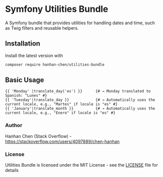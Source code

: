# Symfony Utilities Bundle

A Symfony bundle that provides utilities for handling dates and time, such as Twig filters and reusable helpers.


## Installation

Install the latest version with

```bash
composer require hanhan-chen/utilities-bundle
```

## Basic Usage

````twig
{{ 'Monday' |translate_day('es') }}      {# → Monday translated to Spanish: "Lunes" #}
{{ 'Tuesday'|translate_day }}            {# → Automatically uses the current locale, e.g., "Martes" if locale is "es" #}
{{ 'January'|translate_month }}          {# → Automatically uses the current locale, e.g., "Enero" if locale is "es" #}

````

### Author

Hanhan Chen (Stack Overflow) - <https://stackoverflow.com/users/4097889/chen-hanhan> 

### License

Utilities Bundle is licensed under the MIT License - see the [LICENSE](LICENSE) file for details